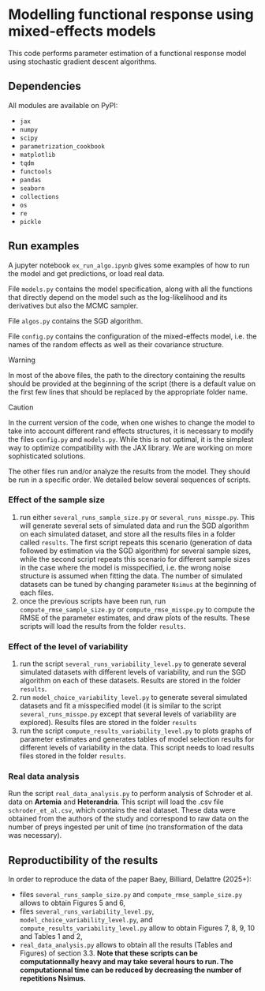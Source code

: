 # Modelling functional response using mixed-effects models

This code performs parameter estimation of a functional response model using stochastic gradient descent algorithms.

## Dependencies

All modules are available on PyPI:
 - `jax`
 - `numpy`
 - `scipy`
 - `parametrization_cookbook`
 - `matplotlib`
 - `tqdm`
 - `functools`
 - `pandas`
 - `seaborn`
 - `collections`
 - `os`
 - `re`
 - `pickle`

 
 ## Run examples

A jupyter notebook `ex_run_algo.ipynb` gives some examples of how to run the model and get predictions, or load real data.

File `models.py` contains the model specification, along with all the functions that directly depend on the model such as the log-likelihood and its derivatives but also the MCMC sampler.

File `algos.py` contains the SGD algorithm.

File `config.py` contains the configuration of the mixed-effects model, i.e. the names of the random effects as well as their covariance structure.

> [!WARNING]
> In most of the above files, the path to the directory containing the results should be provided at the beginning of the script (there is a default value on the first few lines that should be replaced by the appropriate folder name.

> [!CAUTION]
> In the current version of the code, when one wishes to change the model to take into account different rand effects structures, it is necessary to modify the files `config.py` and `models.py`. While this is not optimal, it is the simplest way to optimize compatibility with the JAX library. We are working on more sophisticated solutions.


The other files run and/or analyze the results from the model. They should be run in a specific order. We detailed below several sequences of scripts.

### Effect of the sample size 
  1. run either `several_runs_sample_size.py` or `several_runs_misspe.py`. This will generate several sets of simulated data and run the SGD algorithm on each simulated dataset, and store all the results files in a folder called `results`. The first script repeats this scenario (generation of data followed by estimation via the SGD algorithm) for several sample sizes, while the second script repeats this scenario for different sample sizes in the case where the model is misspecified, i.e. the wrong noise structure is assumed when fitting the data. The number of simulated datasets can be tuned by changing parameter `Nsimus` at the beginning of each files.
  2. once the previous scripts have been run, run `compute_rmse_sample_size.py` or `compute_rmse_misspe.py` to compute the RMSE of the parameter estimates, and draw plots of the results. These scripts will load the results from the folder `results`.

### Effect of the level of variability
  1. run the script `several_runs_variability_level.py` to generate several simulated datasets with different levels of variability, and run the SGD algorithm on each of these datasets. Results are stored in the folder `results`.
  2. run `model_choice_variability_level.py` to generate several simulated datasets and fit a misspecified model (it is similar to the script `several_runs_misspe.py` except that several levels of variability are explored). Results files are stored in the folder `results`
  3. run the script `compute_results_variability_level.py` to plots graphs of parameter estimates and generates tables of model selection results for different levels of variability in the data. This script needs to load results files stored in the folder `results`.

### Real data analysis
Run the script `real_data_analysis.py` to perform analysis of Schroder et al. data on **Artemia** and **Heterandria**. This script will load the .csv file `schroder_et_al.csv`, which contains the real dataset. These data were obtained from the authors of the study and correspond to raw data on the number of preys ingested per unit of time (no transformation of the data was necessary).


## Reproductibility of the results
  
In order to reproduce the data of the paper Baey, Billiard, Delattre (2025+):
  - files `several_runs_sample_size.py` and `compute_rmse_sample_size.py` allows to obtain Figures 5 and 6, 
  - files `several_runs_variability_level.py`, `model_choice_variability_level.py`, and `compute_results_variability_level.py` allow to obtain Figures 7, 8, 9, 10 and Tables 1 and 2,
  - `real_data_analysis.py` allows to obtain all the results (Tables and Figures) of section 3.3.
**Note that these scripts can be computationnally heavy and may take several hours to run. The computationnal time can be reduced by decreasing the number of repetitions Nsimus.**
